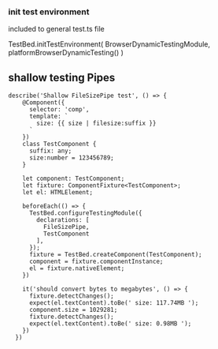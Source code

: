 ### init test environment 

included to general test.ts file

TestBed.initTestEnvironment(
  BrowserDynamicTestingModule,
  platformBrowserDynamicTesting()
)

## shallow testing Pipes

```
describe('Shallow FileSizePipe test', () => {
    @Component({
      selector: 'comp',
      template: `
        size: {{ size | filesize:suffix }}
      `
    })
    class TestComponent {
      suffix: any;
      size:number = 123456789;
    }

    let component: TestComponent;
    let fixture: ComponentFixture<TestComponent>;
    let el: HTMLElement;

    beforeEach(() => {
      TestBed.configureTestingModule({
        declarations: [
          FileSizePipe,
          TestComponent
        ],
      });
      fixture = TestBed.createComponent(TestComponent);
      component = fixture.componentInstance;
      el = fixture.nativeElement;
    })

    it('should convert bytes to megabytes', () => {
      fixture.detectChanges();
      expect(el.textContent).toBe(' size: 117.74MB ');
      component.size = 1029281;
      fixture.detectChanges();
      expect(el.textContent).toBe(' size: 0.98MB ');
    })
  })
```
